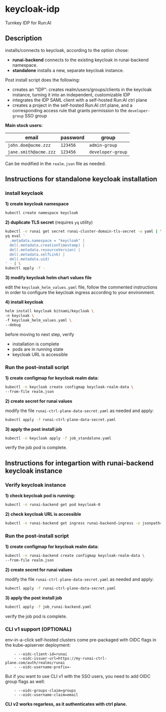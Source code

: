 # keycloak-idp

Turnkey IDP for Run:AI

## Description
installs/connects to keycloak, according to the option chose:
- **runai-backend** connects to the existing keycloak in runai-backend namespace.
- **standalone** installs a new, separate keycloak instance.

Post install script does the following:
- creates an "IDP": creates realm/users/groups/clients in the keycloak instance, turning it into an independent, customizable IDP
- integrates the IDP SAML client with a self-hosted Run:AI ctrl plane
- creates a project in the self-hosted Run:AI ctrl plane, and a corresponding access rule that grants permission to the `developer-group` SSO group

**Main stock users:**

| email | password | group |
|--|--|--|
| `john.doe@acme.zzz` | `123456` | `admin-group` |
| `jane.smith@acme.zzz` | `123456` | `developer-group` |

Can be modified in the `realm.json` file as needed.

## Instructions for standalone keycloak installation

### install keyclaok

**1) create keycloak namespace**
```bash
kubectl create namespace keycloak
```

**2) duplicate TLS secret** (requires `yq` utility)
```bash
kubectl -n runai get secret runai-cluster-domain-tls-secret -o yaml | \
yq eval '
  .metadata.namespace = "keycloak" |
  del(.metadata.creationTimestamp) |
  del(.metadata.resourceVersion) |
  del(.metadata.selfLink) |
  del(.metadata.uid)
' - | \
kubectl apply -f -
```

**3) modify keycloak helm chart values file**

edit the `keycloak_helm_values.yaml` file, follow the commented instructions in order to configure the keycloak ingress according to your environment.

**4) install keycloak**
```bash
helm install keycloak bitnami/keycloak \
-n keycloak \
-f keycloak_helm_values.yaml \
--debug
```
before moving to next step, verify
- installation is complete
- pods are in running state
- keycloak URL is accessible

### Run the post-install script

**1) create configmap for keycloak realm data:**
```bash
kubectl -n keycloak create configmap keycloak-realm-data \
--from-file realm.json
```

**2) create secret for runai values**

modify the file `runai-ctrl-plane-data-secret.yaml` as needed and apply:
```bash
kubectl apply -f runai-ctrl-plane-data-secret.yaml
```

**3) apply the post install job**

```bash
kubectl -n keycloak apply -f job_standalone.yaml
```

verify the job pod is complete.

## Instructions for integartion with runai-backend keycloak instance

### Verify keycloak instance

**1) check keycloak pod is running:**
```bash
kubectl -n runai-backend get pod keycloak-0
```

**2) check keycloak URL is accessible**
```bash
kubectl -n runai-backend get ingress runai-backend-ingress -o jsonpath='{.spec.rules[0].host}'
```

### Run the post-install script

**1) create configmap for keycloak realm data:**
```bash
kubectl -n runai-backend create configmap keycloak-realm-data \
--from-file realm.json
```

**2) create secret for runai values**

modify the file `runai-ctrl-plane-data-secret.yaml` as needed and apply:
```bash
kubectl apply -f runai-ctrl-plane-data-secret.yaml
```

**3) apply the post install job**

```bash
kubectl apply -f job_runai-backend.yaml
```

verify the job pod is complete.

### CLI v1 support (OPTIONAL)
env-in-a-click self-hosted clusters come pre-packaged with OIDC flags in the kube-apiserver deployment:
```
    - --oidc-client-id=runai
    - --oidc-issuer-url=https://my-runai-ctrl-plane.com/auth/realms/runai
    - --oidc-username-prefix=-
```

But if you want to use CLI v1 with the SSO users, you need to add OIDC group flags as well:
```
    - --oidc-groups-claim=groups
    - --oidc-username-claim=email
```

**CLI v2 works regarless, as it authenticates with ctrl plane.**